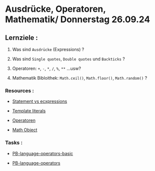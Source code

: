 # Ausdrücke, Operatoren, Mathematik/ Donnerstag 26.09.24

## Lernziele :

1. Was sind `Ausdrücke` (Expressions) ?

2. Was sind `Single quotes`, `Double quotes` und `Backticks` ?

3. Operatoren: `+`, `-`, `*`, `/`, `%`, `**` ...usw?

4. Mathematik Bibloithek: `Math.ceil()`, `Math.floor()`, `Math.random()` ?

### Resources :

- [Statement vs ecxpressions](https://www.joshwcomeau.com/javascript/statements-vs-expressions/)

- [Template literals](https://developer.mozilla.org/en-US/docs/Web/JavaScript/Reference/Template_literals)

- [Operatoren](https://www.w3schools.com/js/js_operators.asp)

- [Math Object](https://developer.mozilla.org/en-US/docs/Web/JavaScript/Reference/Global_Objects/Math)

### Tasks :

- [PB-language-operators-basic](https://classroom.github.com/a/H3i7lN52)

- [PB-language-operators](https://classroom.github.com/a/XGEFb3F0)
